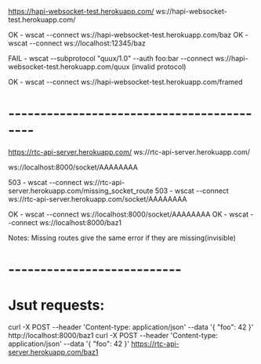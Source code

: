 https://hapi-websocket-test.herokuapp.com/
ws://hapi-websocket-test.herokuapp.com/

OK - wscat --connect ws://hapi-websocket-test.herokuapp.com/baz
OK - wscat --connect ws://localhost:12345/baz

FAIL - wscat --subprotocol "quux/1.0" --auth foo:bar --connect ws://hapi-websocket-test.herokuapp.com/quux
(invalid protocol)

OK - wscat --connect ws://hapi-websocket-test.herokuapp.com/framed



# ------------------------------------------

https://rtc-api-server.herokuapp.com/
ws://rtc-api-server.herokuapp.com/

ws://localhost:8000/socket/AAAAAAAA

503 - wscat --connect ws://rtc-api-server.herokuapp.com/missing_socket_route
503 - wscat --connect ws://rtc-api-server.herokuapp.com/socket/AAAAAAAA

OK - wscat --connect ws://localhost:8000/socket/AAAAAAAA
OK - wscat --connect ws://localhost:8000/baz1

Notes: 
Missing routes give the same error if they are missing(invisible)



# ---------------------------
# Jsut requests:
curl -X POST --header 'Content-type: application/json' --data '{ "foo": 42 }' http://localhost:8000/baz1
curl -X POST --header 'Content-type: application/json' --data '{ "foo": 42 }' https://rtc-api-server.herokuapp.com/baz1